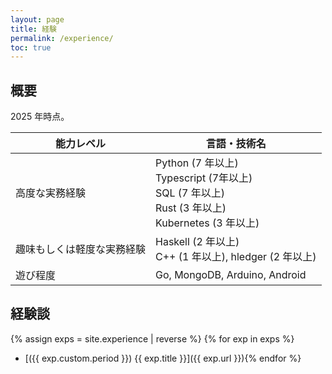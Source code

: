 ```yaml
---
layout: page
title: 経験
permalink: /experience/
toc: true
---
```


## 概要

2025 年時点。

| 能力レベル | 言語・技術名 |
|---|---|
| 高度な実務経験 |  Python (7 年以上)<br>Typescript (7年以上)<br>SQL (7 年以上)<br>Rust (3 年以上)<br>Kubernetes (3 年以上) |
| 趣味もしくは軽度な実務経験 | Haskell (2 年以上)<br>C++ (1 年以上), hledger (2 年以上) |
| 遊び程度 | Go, MongoDB, Arduino, Android |

## 経験談

{% assign exps = site.experience | reverse %}
{% for exp in exps %}
- [({{ exp.custom.period }}) {{ exp.title }}]({{ exp.url }}){% endfor %}
